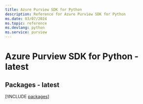 ```yaml
---
title: Azure Purview SDK for Python
description: Reference for Azure Purview SDK for Python
ms.date: 03/07/2024
ms.topic: reference
ms.devlang: python
ms.service: purview
---
```

# Azure Purview SDK for Python - latest
## Packages - latest
[!INCLUDE [packages](purview-index.md)]